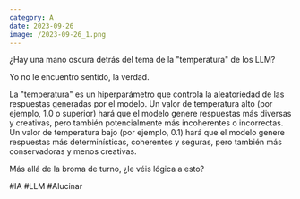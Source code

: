 ```yaml
--- 
category: A 
date: 2023-09-26 
image: /2023-09-26_1.png 
--- 
```


¿Hay una mano oscura detrás del tema de la "temperatura" de los LLM?

Yo no le encuentro sentido, la verdad. 

La "temperatura" es un hiperparámetro que controla la aleatoriedad de las respuestas generadas por el modelo. Un valor de temperatura alto (por ejemplo, 1.0 o superior) hará que el modelo genere respuestas más diversas y creativas, pero también potencialmente más incoherentes o incorrectas. Un valor de temperatura bajo (por ejemplo, 0.1) hará que el modelo genere respuestas más determinísticas, coherentes y seguras, pero también más conservadoras y menos creativas.

Más allá de la broma de turno, ¿le véis lógica a esto?

#IA #LLM #Alucinar